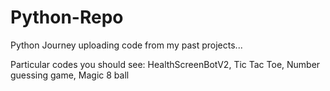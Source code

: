 # Python-Repo
Python Journey
uploading code from my past projects... 

Particular codes you should see: HealthScreenBotV2, Tic Tac Toe, Number guessing game, Magic 8 ball
